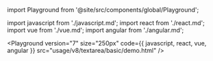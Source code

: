 import Playground from '@site/src/components/global/Playground';

import javascript from './javascript.md';
import react from './react.md';
import vue from './vue.md';
import angular from './angular.md';

<Playground
  version="7"
  size="250px"
  code={{ javascript, react, vue, angular }}
  src="usage/v8/textarea/basic/demo.html"
/>
